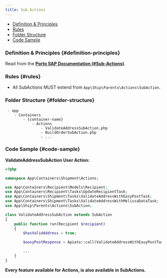 ```yaml
---
title: Sub Actions
---
```


- [Definition & Principles](#definition-principles)
- [Rules](#rules)
- [Folder Structure](#folder-structure)
- [Code Sample](#code-sample)

### Definition & Principles {#definition-principles}

Read from the [**Porto SAP Documentation (#Sub-Actions)**](https://github.com/Mahmoudz/Porto#Sub-Actions).

### Rules {#rules}

- All SubActions MUST extend from `App\Ship\Parents\Actions\SubAction`.

### Folder Structure {#folder-structure}

```
 - app
    - Containers
        - {container-name}
            - Actions
                - ValidateAddressSubAction.php
                - BuildOrderSubAction.php
                - ...
```

### Code Sample {#code-sample}

**ValidateAddressSubAction User Action:**

```php
<?php

namespace App\Containers\Shipment\Actions;

use App\Containers\Recipient\Models\Recipient;
use App\Containers\Recipient\Tasks\UpdateRecipientTask;
use App\Containers\Shipment\Tasks\ValidateAddressWithEasyPostTask;
use App\Containers\Shipment\Tasks\ValidateAddressWithMelissaDataTask;
use App\Ship\Parents\Actions\SubAction;

class ValidateAddressSubAction extends SubAction
{
    public function run(Recipient $recipient)
    {
        $hasValidAddress = true;

        $easyPostResponse = Apiato::call(ValidateAddressWithEasyPostTask::class, [$recipient]);

        ...
    }
}
```

**Every feature available for Actions, is also available in SubActions.**
